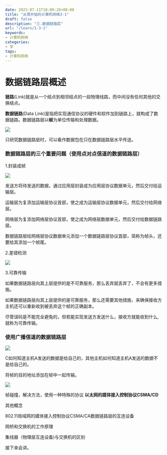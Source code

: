 ```yaml
---
date: 2023-07-11T18:09:28+08:00
title: "从零开始的计算机网络3-1"
draft: false
description: "三.数据链路层"
url: "/learn/1-3-1"
keywords:
- 计算机网络
categories:
- 学
tags:
- 计算机网络
---
```


# 数据链路层概述

**链路**(Link)就是从一个结点到相邻结点的一段物理线路，而中间没有任何其他的交换结点。

**数据链路**(Data Link)是指把实现通信协议的硬件和软件加到链路上，就构成了数据链路。数据链路层以**帧**为单位传输和处理数据。

![](https://img.0pt.im/computernet/3-1/3-1-1.png)

只研究数据链路层时，可以看作数据包在只在数据链路层水平传送。

### 数据链路层的三个重要问题（使用点对点信道的数据链路层）

1.封装成帧

![](https://img.0pt.im/computernet/3-1/3-1-2.png)

发送方将待发送的数据，通过应用层封装成为应用层协议数据单元，然后交付给运输层。

运输层为复添加运输层协议首部，使之成为运输层协议数据单元，然后交付给网络层。

网络层为复添加网络层协议首部，使之成为网络层数据单元，然后交付给数据链路层。

数据链路层绘网络层协议数据单元添加一个数据链路层协议首部，简称为帧头，还要给其添加一个帧尾。

2.差错检测

![](https://img.0pt.im/computernet/3-1/3-1-3.png)

3.可靠传输

如果数据链路层向其上层提供的是不可靠服务，那么丢弃就丢弃了，不会有更多措施。

如果数据链路层向其上层提供的是可靠服务，那么还需要其他措施，来确保接收方主机还可以重新收到被丢弃这个帧的正确副本。

尽管误码是不能完全避兔的，但若能实现发送方发送什么，接收方就能收到什么,就称为可靠传输。

### 使用广播信道的数据链路层

![](https://img.0pt.im/computernet/3-1/3-1-4.png)

C如何知道主机A发送的数据是给自己的，其他主机如何知道主机A发送的数据不是给自己的。

将帧的目的地址添加在帧中一起传输。

![](https://img.0pt.im/computernet/3-1/3-1-5.png)

帧碰撞，解决方法，使用一种特殊的协议  **以太网的媒体接入控制协议CSMA/CD**

其他概念

802.11局域网的媒体接入控制协议CSMA/CA数据链路层的互连设备

网桥和交换机的工作原理

集线器（物理层互连设备)与交换机的区别

接下来会讲。
